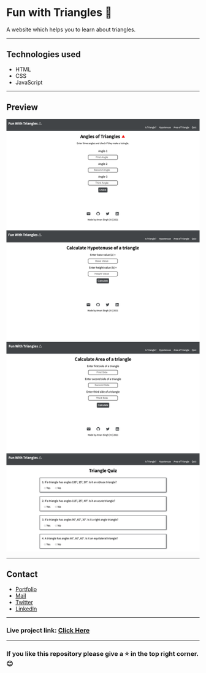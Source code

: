 # Fun with Triangles 🔺
A website which helps you to learn about triangles.

---
## Technologies used
- HTML
- CSS
- JavaScript

---
## Preview
![Is triangle?](/screenshots/s1.png "Is triangle?")
![Hypotenuse](/screenshots/s2.png "Hypotenuse")
![Area of triangle](/screenshots/s3.png "Area of triangle")
![Triangle Quiz](/screenshots/s4.png "Area of triangle")

---

## Contact

- [Portfolio](https://amansingh.netlify.app "Aman's Portfolio")
- <a href="mailto: reachout.amansingh@gmail.com">Mail</a>
- [Twitter](https://twitter.com/aman11s "Aman's Twitter")
- [LinkedIn](https://linkedin.com/in/aman11s "Aman's LinkedIn")

---
### Live project link: [Click Here](https://study-triangles.netlify.app "Fun with triangles")

---

### If you like this repository please give a ⭐ in the top right corner. 😊

